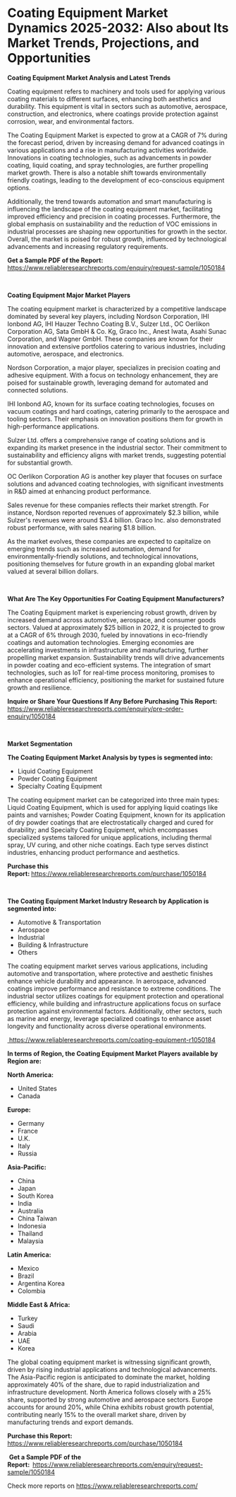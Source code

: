 <p><h1>Coating Equipment Market Dynamics 2025-2032: Also about Its Market Trends, Projections, and Opportunities</h1></p><p><strong>Coating Equipment Market Analysis and Latest Trends</strong></p>
<p><p>Coating equipment refers to machinery and tools used for applying various coating materials to different surfaces, enhancing both aesthetics and durability. This equipment is vital in sectors such as automotive, aerospace, construction, and electronics, where coatings provide protection against corrosion, wear, and environmental factors.</p><p>The Coating Equipment Market is expected to grow at a CAGR of 7% during the forecast period, driven by increasing demand for advanced coatings in various applications and a rise in manufacturing activities worldwide. Innovations in coating technologies, such as advancements in powder coating, liquid coating, and spray technologies, are further propelling market growth. There is also a notable shift towards environmentally friendly coatings, leading to the development of eco-conscious equipment options.</p><p>Additionally, the trend towards automation and smart manufacturing is influencing the landscape of the coating equipment market, facilitating improved efficiency and precision in coating processes. Furthermore, the global emphasis on sustainability and the reduction of VOC emissions in industrial processes are shaping new opportunities for growth in the sector. Overall, the market is poised for robust growth, influenced by technological advancements and increasing regulatory requirements.</p></p>
<p><strong>Get a Sample PDF of the Report:&nbsp;</strong> <a href="https://www.reliableresearchreports.com/enquiry/request-sample/1050184?utm_campaign=2331&utm_medium=2&utm_source=Github&utm_content=ia&utm_term=20022025&utm_id=coating-equipment">https://www.reliableresearchreports.com/enquiry/request-sample/1050184</a></p>
<p>&nbsp;</p>
<p><strong>Coating Equipment Major Market Players</strong></p>
<p><p>The coating equipment market is characterized by a competitive landscape dominated by several key players, including Nordson Corporation, IHI Ionbond AG, IHI Hauzer Techno Coating B.V., Sulzer Ltd., OC Oerlikon Corporation AG, Sata GmbH & Co. Kg, Graco Inc., Anest Iwata, Asahi Sunac Corporation, and Wagner GmbH. These companies are known for their innovation and extensive portfolios catering to various industries, including automotive, aerospace, and electronics.</p><p>Nordson Corporation, a major player, specializes in precision coating and adhesive equipment. With a focus on technology enhancement, they are poised for sustainable growth, leveraging demand for automated and connected solutions. </p><p>IHI Ionbond AG, known for its surface coating technologies, focuses on vacuum coatings and hard coatings, catering primarily to the aerospace and tooling sectors. Their emphasis on innovation positions them for growth in high-performance applications.</p><p>Sulzer Ltd. offers a comprehensive range of coating solutions and is expanding its market presence in the industrial sector. Their commitment to sustainability and efficiency aligns with market trends, suggesting potential for substantial growth.</p><p>OC Oerlikon Corporation AG is another key player that focuses on surface solutions and advanced coating technologies, with significant investments in R&D aimed at enhancing product performance.</p><p>Sales revenue for these companies reflects their market strength. For instance, Nordson reported revenues of approximately $2.3 billion, while Sulzer's revenues were around $3.4 billion. Graco Inc. also demonstrated robust performance, with sales nearing $1.8 billion.</p><p>As the market evolves, these companies are expected to capitalize on emerging trends such as increased automation, demand for environmentally-friendly solutions, and technological innovations, positioning themselves for future growth in an expanding global market valued at several billion dollars.</p></p>
<p>&nbsp;</p>
<p><strong>What Are The Key Opportunities For Coating Equipment Manufacturers?</strong></p>
<p><p>The Coating Equipment market is experiencing robust growth, driven by increased demand across automotive, aerospace, and consumer goods sectors. Valued at approximately $25 billion in 2022, it is projected to grow at a CAGR of 6% through 2030, fueled by innovations in eco-friendly coatings and automation technologies. Emerging economies are accelerating investments in infrastructure and manufacturing, further propelling market expansion. Sustainability trends will drive advancements in powder coating and eco-efficient systems. The integration of smart technologies, such as IoT for real-time process monitoring, promises to enhance operational efficiency, positioning the market for sustained future growth and resilience.</p></p>
<p><strong>Inquire or Share Your Questions If Any Before Purchasing This Report:</strong> <a href="https://www.reliableresearchreports.com/enquiry/pre-order-enquiry/1050184?utm_campaign=2331&utm_medium=2&utm_source=Github&utm_content=ia&utm_term=20022025&utm_id=coating-equipment">https://www.reliableresearchreports.com/enquiry/pre-order-enquiry/1050184</a></p>
<p>&nbsp;</p>
<p><strong>Market Segmentation</strong></p>
<p><strong>The Coating Equipment Market Analysis by types is segmented into:</strong></p>
<p><ul><li>Liquid Coating Equipment</li><li>Powder Coating Equipment</li><li>Specialty Coating Equipment</li></ul></p>
<p><p>The coating equipment market can be categorized into three main types: Liquid Coating Equipment, which is used for applying liquid coatings like paints and varnishes; Powder Coating Equipment, known for its application of dry powder coatings that are electrostatically charged and cured for durability; and Specialty Coating Equipment, which encompasses specialized systems tailored for unique applications, including thermal spray, UV curing, and other niche coatings. Each type serves distinct industries, enhancing product performance and aesthetics.</p></p>
<p><strong>Purchase this Report:&nbsp;</strong><a href="https://www.reliableresearchreports.com/purchase/1050184?utm_campaign=2331&utm_medium=2&utm_source=Github&utm_content=ia&utm_term=20022025&utm_id=coating-equipment">https://www.reliableresearchreports.com/purchase/1050184</a></p>
<p>&nbsp;</p>
<p><strong>The Coating Equipment Market Industry Research by Application is segmented into:</strong></p>
<p><ul><li>Automotive & Transportation</li><li>Aerospace</li><li>Industrial</li><li>Building & Infrastructure</li><li>Others</li></ul></p>
<p><p>The coating equipment market serves various applications, including automotive and transportation, where protective and aesthetic finishes enhance vehicle durability and appearance. In aerospace, advanced coatings improve performance and resistance to extreme conditions. The industrial sector utilizes coatings for equipment protection and operational efficiency, while building and infrastructure applications focus on surface protection against environmental factors. Additionally, other sectors, such as marine and energy, leverage specialized coatings to enhance asset longevity and functionality across diverse operational environments.</p></p>
<p><a href="https://www.reliableresearchreports.com/coating-equipment-r1050184?utm_campaign=2331&utm_medium=2&utm_source=Github&utm_content=ia&utm_term=20022025&utm_id=coating-equipment">&nbsp;https://www.reliableresearchreports.com/coating-equipment-r1050184</a></p>
<p><strong>In terms of Region, the Coating Equipment Market Players available by Region are:</strong></p>
<p>
    <p> <strong> North America: </strong>
        <ul>
            <li>United States</li>
            <li>Canada</li>
        </ul>
        </p> 
    <p> <strong> Europe: </strong>
        <ul>
            <li>Germany</li>
            <li>France</li>
            <li>U.K.</li>
            <li>Italy</li>
            <li>Russia</li>
        </ul>
        </p> 
    <p> <strong> Asia-Pacific: </strong>
        <ul>
            <li>China</li>
            <li>Japan</li>
            <li>South Korea</li>
            <li>India</li>
            <li>Australia</li>
            <li>China Taiwan</li>
            <li>Indonesia</li>
            <li>Thailand</li>
            <li>Malaysia</li>
        </ul>
        </p> 
    <p> <strong> Latin America: </strong>
        <ul>
            <li>Mexico</li>
            <li>Brazil</li>
            <li>Argentina Korea</li>
            <li>Colombia</li>
        </ul>
        </p> 
    <p> <strong> Middle East & Africa: </strong>
        <ul>
            <li>Turkey</li>
            <li>Saudi</li>
            <li>Arabia</li>
            <li>UAE</li>
            <li>Korea</li>
        </ul>
    </p>
    </p>
<p><p>The global coating equipment market is witnessing significant growth, driven by rising industrial applications and technological advancements. The Asia-Pacific region is anticipated to dominate the market, holding approximately 40% of the share, due to rapid industrialization and infrastructure development. North America follows closely with a 25% share, supported by strong automotive and aerospace sectors. Europe accounts for around 20%, while China exhibits robust growth potential, contributing nearly 15% to the overall market share, driven by manufacturing trends and export demands.</p></p>
<p><strong>Purchase this Report: </strong><a href="https://www.reliableresearchreports.com/purchase/1050184?utm_campaign=2331&utm_medium=2&utm_source=Github&utm_content=ia&utm_term=20022025&utm_id=coating-equipment">https://www.reliableresearchreports.com/purchase/1050184</a></p>
<p>&nbsp;<strong>Get a Sample PDF of the Report:&nbsp;&nbsp;</strong><a href="https://www.reliableresearchreports.com/enquiry/request-sample/1050184?utm_campaign=2331&utm_medium=2&utm_source=Github&utm_content=ia&utm_term=20022025&utm_id=coating-equipment">https://www.reliableresearchreports.com/enquiry/request-sample/1050184</a></p>
<p><strong></strong></p>
<p>Check more reports on <a href="https://www.reliableresearchreports.com/?utm_campaign=2331&utm_medium=2&utm_source=Github&utm_content=ia&utm_term=20022025&utm_id=coating-equipment">https://www.reliableresearchreports.com/</a></p>